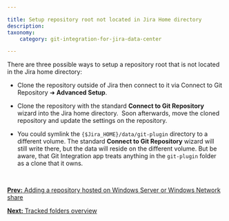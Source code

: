```yaml
---

title: Setup repository root not located in Jira Home directory
description:
taxonomy:
    category: git-integration-for-jira-data-center

---
```


There are three possible ways to setup a repository root that is not located in the Jira home directory:

*   Clone the repository outside of Jira then connect to it via Connect to Git Repository ➜ **Advanced Setup**.

*   Clone the repository with the standard **Connect to Git Repository** wizard into the Jira home directory.  Soon afterwards, move the cloned repository and update the settings on the repository.

*   You could symlink the `{$Jira_HOME}/data/git-plugin` directory to a different volume. The standard **Connect to Git Repository** wizard will still write there, but the data will reside on the different volume. But be aware, that Git Integration app treats anything in the `git-plugin` folder as a clone that it owns.

<p>&nbsp;</p>

[**Prev:** Adding a repository hosted on Windows Server or Windows Network share](/git-integration-for-jira-data-center/adding-a-repository-hosted-on-windows-server-or-windows-network-share-gij-self-managed)

[**Next:** Tracked folders overview](/git-integration-for-jira-data-center/tracked-folders-overview-gij-self-managed)

